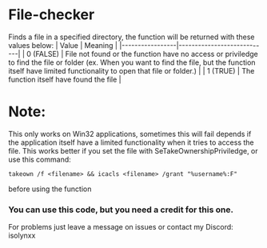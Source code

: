 # File-checker
Finds a file in a specified directory, the function will be returned with these values below:
| Value | Meaning |
|-----------------|----------------------------|
| 0 (FALSE) | File not found or the function have no access or priviledge to find the file or folder (ex. When you want to find the file, but the function itself have limited functionality to open that file or folder.) |
| 1 (TRUE) | The function itself have found the file |

# Note:
This only works on Win32 applications, sometimes this will fail depends if the application itself have a limited functionality when it tries to access the file.
This works better if you set the file with SeTakeOwnershipPriviledge, or use this command:

```
takeown /f <filename> && icacls <filename> /grant "%username%:F"
```
before using the function

### You can use this code, but you need a credit for this one.

For problems just leave a message on issues or contact my Discord: isolynxx
